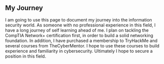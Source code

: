 ## My Journey
I am going to use this page to document my journey into the information security world. As someone with no professional experience in this field, I have
a long journey of self learning ahead of me. I plan on tackling the CompTIA Network+ certification first, in order to build a solid networking foundation. In addition, I have purchased a membership to TryHackMe and several courses from TheCyberMentor. I hope to use these courses to build experience and familiarity in cybersecurity. Ultimately I hope to secure a position in this field.
